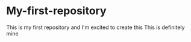# My-first-repository
This is my first repository and I'm excited to create this
This is definitely mine
